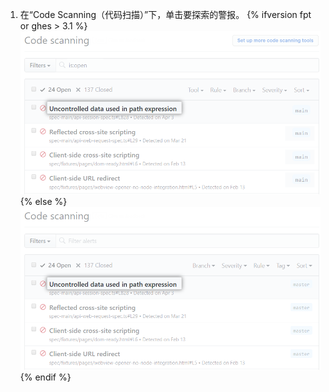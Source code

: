 1. 在“Code Scanning（代码扫描）”下，单击要探索的警报。
{% ifversion fpt or ghes > 3.1 %}
  ![来自 {% data variables.product.prodname_code_scanning %} 的警报列表](/assets/images/help/repository/code-scanning-click-alert.png)
{% else %}
  ![来自 {% data variables.product.prodname_code_scanning %} 的警报列表](/assets/images/enterprise/3.1/help/repository/code-scanning-click-alert.png)
{% endif %}
